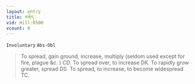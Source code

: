 ```yaml
---
layout: entry
title: མཆེད་
vid: Hill:0500
vcount: 0
---
```

`Involuntary` `Abs-Obl`
> To spread, gain ground, increase, multiply (seldom used except for fire, plague &c\.
) CD\.
 To spread over, to increase DK\.
 To rapidly grow greater, spread DS\.
 To spread, to increase, to become widespread TC\.

